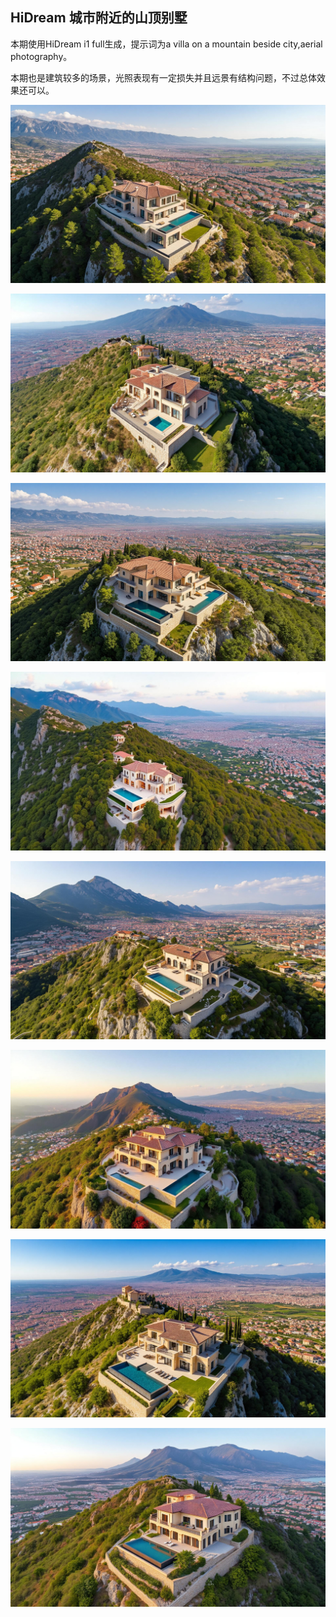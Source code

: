 ## HiDream 城市附近的山顶别墅

本期使用HiDream i1 full生成，提示词为a villa on a mountain beside city,aerial photography。

本期也是建筑较多的场景，光照表现有一定损失并且远景有结构问题，不过总体效果还可以。

![ComfyUI_00022_.jpg](https://github.com/Willian7004/media-blog/blob/main/files/202505/2025050904/ComfyUI_00022_.jpg?raw=true)

![ComfyUI_00023_.jpg](https://github.com/Willian7004/media-blog/blob/main/files/202505/2025050904/ComfyUI_00023_.jpg?raw=true)

![ComfyUI_00024_.jpg](https://github.com/Willian7004/media-blog/blob/main/files/202505/2025050904/ComfyUI_00024_.jpg?raw=true)

![ComfyUI_00026_.jpg](https://github.com/Willian7004/media-blog/blob/main/files/202505/2025050904/ComfyUI_00026_.jpg?raw=true)

![ComfyUI_00027_.jpg](https://github.com/Willian7004/media-blog/blob/main/files/202505/2025050904/ComfyUI_00027_.jpg?raw=true)

![ComfyUI_00028_.jpg](https://github.com/Willian7004/media-blog/blob/main/files/202505/2025050904/ComfyUI_00028_.jpg?raw=true)

![ComfyUI_00029_.jpg](https://github.com/Willian7004/media-blog/blob/main/files/202505/2025050904/ComfyUI_00029_.jpg?raw=true)

![ComfyUI_00030_.jpg](https://github.com/Willian7004/media-blog/blob/main/files/202505/2025050904/ComfyUI_00030_.jpg?raw=true)